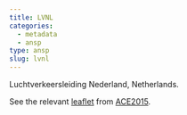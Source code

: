 ```yaml
---
title: LVNL
categories:
  - metadata
  - ansp
type: ansp
slug: lvnl
---
```


Luchtverkeersleiding Nederland, Netherlands.

See the relevant [leaflet][leaf] from [ACE2015].

[leaf]: ../LVNL_Netherlands_ACE_2015.pdf "ACE 2015 Benchmarking Report Factsheet: LVNL"

[ACE2015]: http://www.eurocontrol.int/publications/atm-cost-effectiveness-ace-2015-benchmarking-report-2016-2020-outlook "ACE 2015 Benchmarking Report"
